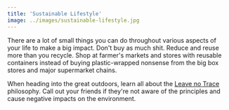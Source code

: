 ```yaml
---
title: 'Sustainable Lifestyle'
image: ../images/sustainable-lifestyle.jpg
---
```


There are a lot of small things you can do throughout various aspects of your life to make a big impact. Don't buy as much shit. Reduce and reuse more than you recycle. Shop at farmer's markets and stores with reusable containers instead of buying plastic-wrapped nonsense from the big box stores and major supermarket chains.

When heading into the great outdoors, learn all about the [Leave no Trace](https://lnt.org/why/7-principles/) philosophy. Call out your friends if they're not aware of the principles and cause negative impacts on the environment.
